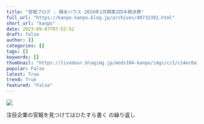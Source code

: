 ```yaml
---
title: "官報ブログ : 積水ハウス 2024年1月期第2四半期決算"
full_url: "https://kanpo-kanpo.blog.jp/archives/40732392.html"
short_url: "kanpo"
date: 2023-09-07T07:52:51
draft: false
author: []
categories: []
tags: []
keywords: []
thumbnail: "https://livedoor.blogimg.jp/mods104-kanpo/imgs/c/1/c14ec0a1-s.png"
popular: False
latest: True
trend: True
featured: "False"
---
```


![](https://livedoor.blogimg.jp/mods104-kanpo/imgs/c/1/c14ec0a1-s.png)

<div><p id="blog-description">注目企業の官報を見つけてはひたすら書く の繰り返し</p></div>
